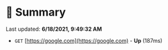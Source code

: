 # 📖 Summary
Last updated: **6/18/2021, 9:49:32 AM**

- `GET` [https://google.com](https://google.com) - **Up** (187ms)
